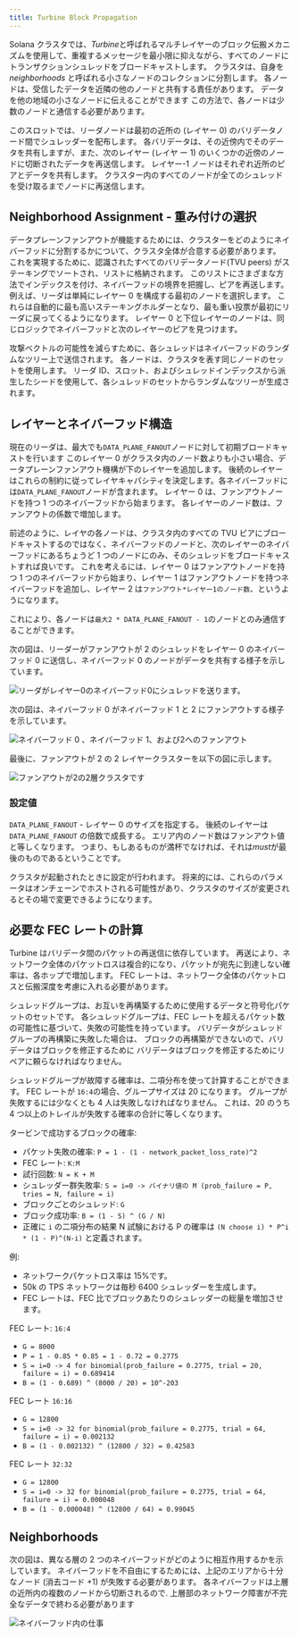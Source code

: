 ```yaml
---
title: Turbine Block Propagation
---
```


Solana クラスタでは、*Turbine*と呼ばれるマルチレイヤーのブロック伝搬メカニズムを使用して、重複するメッセージを最小限に抑えながら、すべてのノードにトランザクションシュレッドをブロードキャストします。 クラスタは、自身を _neighborhoods_ と呼ばれる小さなノードのコレクションに分割します。 各ノードは、受信したデータを近隣の他のノードと共有する責任があります。 データを他の地域の小さなノードに伝えることができます この方法で、各ノードは少数のノードと通信する必要があります。

このスロットでは、リーダノードは最初の近所の \(レイヤー 0\) のバリデータノード間でシュレッダーを配布します。 各バリデータは、その近傍内でそのデータを共有しますが、また、次のレイヤー \(レイヤ ー 1\) のいくつかの近傍のノードに切断されたデータを再送信します。 レイヤー-1 ノードはそれぞれ近所のピアとデータを共有します。 クラスター内のすべてのノードが全てのシュレッドを受け取るまでノードに再送信します。

## Neighborhood Assignment - 重み付けの選択

データプレーンファンアウトが機能するためには、クラスターをどのようにネイバーフッドに分割するかについて、クラスタ全体が合意する必要があります。 これを実現するために、認識されたすべてのバリデータノード\(TVU peers\) がステーキングでソートされ、リストに格納されます。 このリストにさまざまな方法でインデックスを付け、ネイバーフッドの境界を把握し、ピアを再送します。 例えば、リーダは単純にレイヤー 0 を構成する最初のノードを選択します。 これらは自動的に最も高いステーキングホルダーとなり、最も重い投票が最初にリーダに戻ってくるようになります。 レイヤー 0 と下位レイヤーのノードは、同じロジックでネイバーフッドと次のレイヤーのピアを見つけます。

攻撃ベクトルの可能性を減らすために、各シュレッドはネイバーフッドのランダムなツリー上で送信されます。 各ノードは、クラスタを表す同じノードのセットを使用します。 リーダ ID、スロット、およびシュレッドインデックスから派生したシードを使用して、各シュレッドのセットからランダムなツリーが生成されます。

## レイヤーとネイバーフッド構造

現在のリーダは、最大でも`DATA_PLANE_FANOUT`ノードに対して初期ブロードキャストを行います このレイヤー 0 がクラスタ内のノード数よりも小さい場合、データプレーンファンアウト機構が下のレイヤーを追加します。 後続のレイヤーはこれらの制約に従ってレイヤキャパシティを決定します。各ネイバーフッドには`DATA_PLANE_FANOUT`ノードが含まれます。 レイヤー 0 は、ファンアウトノードを持つ 1 つのネイバーフッドから始まります。 各レイヤーのノード数は、ファンアウトの係数で増加します。

前述のように、レイヤの各ノードは、クラスタ内のすべての TVU ピアにブロードキャストするのではなく、ネイバーフッドのノードと、次のレイヤーのネイバーフッドにあるちょうど 1 つのノードにのみ、そのシュレッドをブロードキャストすれば良いです。 これを考えるには、レイヤー 0 はファンアウトノードを持つ 1 つのネイバーフッドから始まり、レイヤー 1 はファンアウトノードを持つネイバーフッドを追加し、レイヤー 2 は`ファンアウト*レイヤー1のノード数`、というようになります。

これにより、各ノードは`最大2 * DATA_PLANE_FANOUT - 1`のノードとのみ通信することができます。

次の図は、リーダーがファンアウトが 2 のシュレッドをレイヤー 0 のネイバーフッド 0 に送信し、ネイバーフッド 0 のノードがデータを共有する様子を示しています。

![リーダがレイヤー0のネイバーフッド0にシュレッドを送ります。](/img/data-plane-seeding.svg)

次の図は、ネイバーフッド 0 がネイバーフッド 1 と 2 にファンアウトする様子を示しています。

![ネイバーフッド 0 、ネイバーフッド 1、および2へのファンアウト](/img/data-plane-fanout.svg)

最後に、ファンアウトが 2 の 2 レイヤークラスターを以下の図に示します。

![ファンアウトが2の2層クラスタです](/img/data-plane.svg)

### 設定値

`DATA_PLANE_FANOUT` - レイヤー 0 のサイズを指定する。 後続のレイヤーは `DATA_PLANE_FANOUT` の倍数で成長する。 エリア内のノード数はファンアウト値と等しくなります。 つまり、もしあるものが満杯でなければ、それは*must*が最後のものであるということです。

クラスタが起動されたときに設定が行われます。 将来的には、これらのパラメータはオンチェーンでホストされる可能性があり、クラスタのサイズが変更されるとその場で変更できるようになります。

## 必要な FEC レートの計算

Turbine はバリデータ間のパケットの再送信に依存しています。 再送により、ネットワーク全体のパケットロスは複合的になり、パケットが宛先に到達しない確率は、各ホップで増加します。 FEC レートは、ネットワーク全体のパケットロスと伝搬深度を考慮に入れる必要があります。

シュレッドグループは、お互いを再構築するために使用するデータと符号化パケットのセットです。 各シュレッドグループは、FEC レートを超えるパケット数の可能性に基づいて、失敗の可能性を持っています。 バリデータがシュレッドグループの再構築に失敗した場合は、 ブロックの再構築ができないので、バリデータはブロックを修正するために バリデータはブロックを修正するためにリペアに頼らなければなりません。

シュレッドグループが故障する確率は、二項分布を使って計算することができます。 FEC レートが `16:4`の場合、グループサイズは 20 になります。 グループが失敗するには少なくとも 4 人は失敗しなければなりません。 これは、20 のうち 4 つ以上のトレイルが失敗する確率の合計に等しくなります。

タービンで成功するブロックの確率:

- パケット失敗の確率: `P = 1 - (1 - network_packet_loss_rate)^2`
- FEC レート: `K:M`
- 試行回数: `N = K + M`
- シュレッダー群失敗率: `S = i=0 -> バイナリ値の M (prob_failure = P, tries = N, failure = i)`
- ブロックごとのシュレッド: `G`
- ブロック成功率: `B = (1 - S) ^ (G / N)`
- 正確に `i` の二項分布の結果 N 試験における P の確率は `(N choose i) * P^i * (1 - P)^(N-i)` と定義されます。

例:

- ネットワークパケットロス率は 15%です。
- 50k の TPS ネットワークは毎秒 6400 シュレッダーを生成します。
- FEC レートは、FEC 比でブロックあたりのシュレッダーの総量を増加させます。

FEC レート: `16:4`

- `G = 8000`
- `P = 1 - 0.85 * 0.85 = 1 - 0.72 = 0.2775`
- `S = i=0 -> 4 for binomial(prob_failure = 0.2775, trial = 20, failure = i) = 0.689414`
- `B = (1 - 0.689) ^ (8000 / 20) = 10^-203`

FEC レート `16:16`

- `G = 12800`
- `S = i=0 -> 32 for binomial(prob_failure = 0.2775, trial = 64, failure = i) = 0.002132`
- `B = (1 - 0.002132) ^ (12800 / 32) = 0.42583`

FEC レート `32:32`

- `G = 12800`
- `S = i=0 -> 32 for binomial(prob_failure = 0.2775, trial = 64, failure = i) = 0.000048`
- `B = (1 - 0.000048) ^ (12800 / 64) = 0.99045`

## Neighborhoods

次の図は、異なる層の 2 つのネイバーフッドがどのように相互作用するかを示しています。 ネイバーフッドを不自由にするためには、上記のエリアから十分なノード \(消去コード +1\) が失敗する必要があります。 各ネイバーフッドは上層の近所内の複数のノードから切断されるので. 上層部のネットワーク障害が不完全なデータで終わる必要があります

![ネイバーフッド内の仕事](/img/data-plane-neighborhood.svg)
